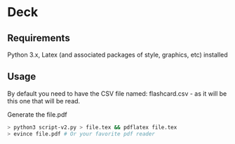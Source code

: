 # Deck

## Requirements

Python 3.x, Latex (and associated packages of style, graphics, etc) installed

## Usage

By default you need to have the CSV file named: flashcard.csv - as it will be this one that will be read.

Generate the file.pdf
```bash
> python3 script-v2.py > file.tex && pdflatex file.tex
> evince file.pdf # Or your favorite pdf reader
```
